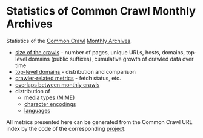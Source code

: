 Statistics of Common Crawl Monthly Archives
===========================================

Statistics of the [Common Crawl](https://commoncrawl.org) [Monthly Archives](https://commoncrawl.org/the-data/get-started/).

* [size of the crawls](plots/crawlsize) - number of pages, unique URLs, hosts, domains, top-level domains (public suffixes), cumulative growth of crawled data over time
* [top-level domains](plots/tlds) - distribution and comparison
* [crawler-related metrics](plots/crawlermetrics) - fetch status, etc.
* [overlaps between monthly crawls](plots/crawloverlap)
* distribution of
    - [media types (MIME)](plots/mimetypes)
	- [character encodings](plots/charsets.md)
	- [languages](plots/languages.md)

All metrics presented here can be generated from the Common Crawl URL index by the code of the corresponding [project](https://github.com/commoncrawl/cc-crawl-statistics).
